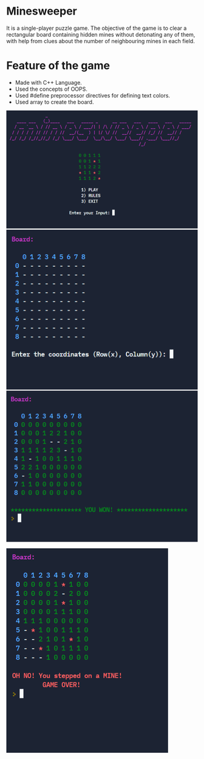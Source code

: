 # Minesweeper
It is a single-player puzzle game. The objective of the game is to clear a rectangular board containing hidden mines without detonating any of them, with help from clues about the number of neighbouring mines in each field.

# Feature of the game
- Made with C++ Language.
- Used the concepts of OOPS.
- Used #define preprocessor directives for defining text colors.
- Used array to create the board.


![](Images/1.png)
![](Images/2.png)
![](Images/3.png)

![](Images/4.png)

